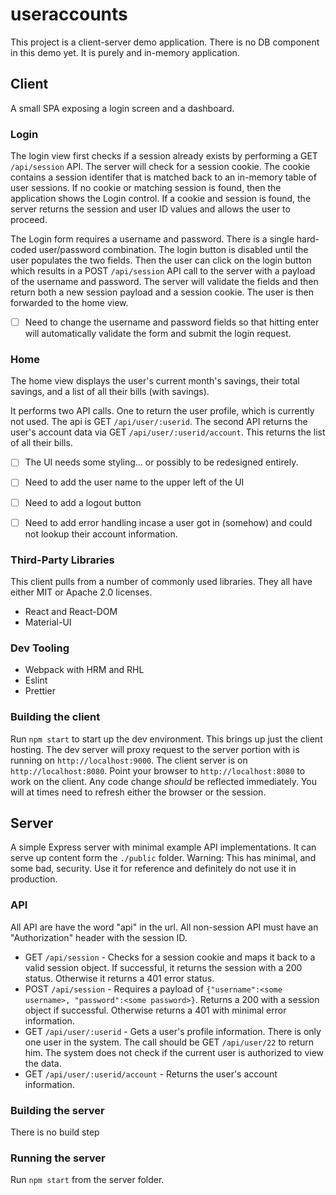 # useraccounts
This project is a client-server demo application. There is no DB component in this demo yet. It is purely and in-memory application.

## Client
A small SPA exposing a login screen and a dashboard.

### Login
The login view first checks if a session already exists by performing a GET `/api/session` API. The server will check for a
session cookie. The cookie contains a session identifer 
that is matched back to an in-memory table of user sessions. If no cookie or matching session is found, then the application
shows the Login control. If a cookie and session is found, the server returns the session and user ID values and allows 
the user to proceed.

The Login form requires a username and password. There is a single hard-coded user/password combination.
The login button is disabled until the user populates the two fields. Then the user can click on the login button which 
results in a POST `/api/session` API call to the server with a payload of the username and password. The server will validate 
the fields and then return both a new session payload and a session cookie. The user is then forwarded to the home view.

- [ ] Need to change the username and password fields so that hitting enter will automatically validate the form and submit the login request.

### Home
The home view displays the user's current month's savings, their total savings, and a list of all their bills (with savings).

It performs two API calls. One to return the user profile, which is currently not used. The api is GET `/api/user/:userid`.
The second API returns the user's account data via GET `/api/user/:userid/account`. This returns the list of all their bills.

- [ ] The UI needs some styling... or possibly to be redesigned entirely.
- [ ] Need to add the user name to the upper left of the UI
- [ ] Need to add a logout button
- [ ] Need to add error handling incase a user got in (somehow) and could not lookup their account information.


### Third-Party Libraries
This client pulls from a number of commonly used libraries. They all have either MIT or Apache 2.0 licenses.
* React and React-DOM
* Material-UI

### Dev Tooling
* Webpack with HRM and RHL
* Eslint
* Prettier

### Building the client
Run `npm start` to start up the dev environment. This brings up just the client hosting. The dev server will proxy request to the 
server portion with is running on `http://localhost:9000`. The client server is on `http://localhost:8080`. Point your browser to
`http://localhost:8080` to work on the client. Any code change *should* be reflected immediately. You will at times need 
to refresh either the browser or the session.


## Server
A simple Express server with minimal example API implementations. It can serve up content form the `./public` folder.
Warning: This has minimal, and some bad, security. Use it for reference and definitely do not use it in production.

### API
All API are have the word "api" in the url.
All non-session API must have an "Authorization" header with the session ID.

* GET `/api/session` - Checks for a session cookie and maps it back to a valid session object. If successful, it returns the session 
with a 200 status. Otherwise it returns a 401 error status.
* POST `/api/session` - Requires a payload of `{"username":<some username>, "password":<some password>}`. Returns a 200 with a session object if successful. Otherwise returns a 401 with minimal error information.
* GET `/api/user/:userid` - Gets a user's profile information. There is only one user in the system. The call should be GET `/api/user/22` to return him. The system does not check if the current user is authorized to view the data.
* GET `/api/user/:userid/account` - Returns the user's account information.

### Building the server
There is no build step

### Running the server
Run `npm start` from the server folder.



